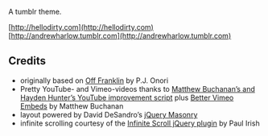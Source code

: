 A tumblr theme.

[http://hellodirty.com](http://hellodirty.com)
[http://andrewharlow.tumblr.com](http://andrewharlow.tumblr.com)

Credits
-------

*  originally based on [Off Franklin](http://somerandomdude.com/projects/off-franklin-tumblr-theme/) by P.J. Onori
*  Pretty YouTube- and Vimeo-videos thanks to [Matthew Buchanan’s and Hayden Hunter’s YouTube improvement script](http://matthewbuchanan.name/post/451892574/widescreen-youtube-embeds) plus [Better Vimeo Embeds](http://mattbu.ch/tumblr/vimeo-embeds/) by Matthew Buchanan
*  layout powered by David DeSandro’s [jQuery Masonry](http://desandro.com/resources/jquery-masonry/) 
*  infinite scrolling courtesy of the [Infinite Scroll jQuery plugin](http://www.infinite-scroll.com) by Paul Irish